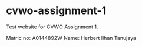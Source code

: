 # cvwo-assignment-1
Test website for CVWO Assignment 1.

Matric no: A0144892W
Name: Herbert Ilhan Tanujaya